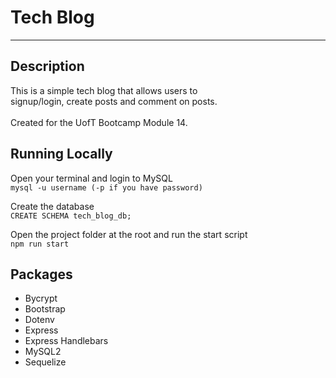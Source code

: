 # Tech Blog
---
## Description
This is a simple tech blog that allows users to \
signup/login, create posts and comment on posts.\
\
Created for the UofT Bootcamp Module 14.

## Running Locally
Open your terminal and login to MySQL \
`mysql -u username (-p if you have password)`

Create the database \
`CREATE SCHEMA tech_blog_db;`

Open the project folder at the root and run the start script \
`npm run start`

## Packages
- Bycrypt
- Bootstrap
- Dotenv
- Express
- Express Handlebars
- MySQL2
- Sequelize
